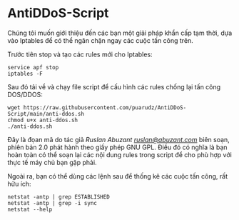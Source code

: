 # AntiDDoS-Script

Chúng tôi muốn giới thiệu đến các bạn một giải pháp khẩn cấp tạm thời, dựa vào Iptables để có thể ngăn chặn ngay các cuộc tấn công trên.

Trước tiên stop và tạo các rules mới cho Iptables:
```
service apf stop
iptables -F
```
Sau đó tải về và chạy file script để cấu hình các rules chống lại tấn công DOS/DDOS:

```
wget https://raw.githubusercontent.com/puarudz/AntiDDoS-Script/main/anti-ddos.sh
chmod u+x anti-ddos.sh
./anti-ddos.sh
```
Đây là đọan mã do tác giả *Ruslan Abuzant ruslan@abuzant.com* biên soạn, phiên bản 2.0 phát hành theo giấy phép GNU GPL. Điều đó có nghĩa là bạn hoàn toàn có thể soạn lại các nội dung rules trong script để cho phù hợp với thực tế máy chủ bạn gặp phải.

Ngoài ra, bạn có thể dùng các lệnh sau để thống kê các cuộc tấn công, rất hữu ích:
```
netstat -antp | grep ESTABLISHED
netstat -antp | grep -i sync
netstat --help
```
